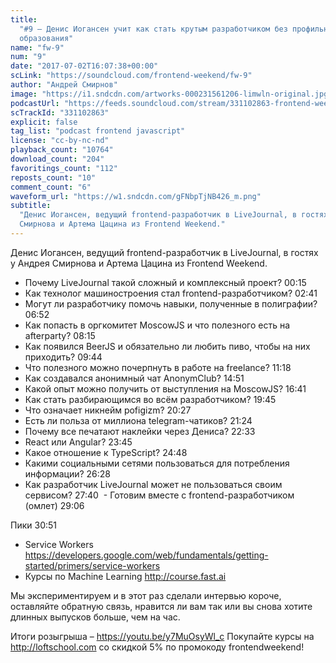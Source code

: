 ```yaml
---
title:
  "#9 – Денис Иогансен учит как стать крутым разработчиком без профильного
  образования"
name: "fw-9"
num: "9"
date: "2017-07-02T16:07:38+00:00"
scLink: "https://soundcloud.com/frontend-weekend/fw-9"
author: "Андрей Смирнов"
image: "https://i1.sndcdn.com/artworks-000231561206-limwln-original.jpg"
podcastUrl: "https://feeds.soundcloud.com/stream/331102863-frontend-weekend-fw-9.m4a"
scTrackId: "331102863"
explicit: false
tag_list: "podcast frontend javascript"
license: "cc-by-nc-nd"
playback_count: "10764"
download_count: "204"
favoritings_count: "112"
reposts_count: "10"
comment_count: "6"
waveform_url: "https://w1.sndcdn.com/gFNbpTjNB426_m.png"
subtitle:
  "Денис Иогансен, ведущий frontend-разработчик в LiveJournal, в гостях у Андрея
  Смирнова и Артема Цацина из Frontend Weekend."
---
```


Денис Иогансен, ведущий frontend-разработчик в LiveJournal, в гостях у Андрея
Смирнова и Артема Цацина из Frontend Weekend.

- Почему LiveJournal такой сложный и комплексный проект?
  <timecode sec="15">00:15</timecode>
- Как технолог машиностроения стал frontend-разработчиком?
  <timecode sec="161">02:41</timecode>
- Могут ли разработчику помочь навыки, полученные в полиграфии?
  <timecode sec="412">06:52</timecode>
- Как попасть в оргкомитет MoscowJS и что полезного есть на afterparty?
  <timecode sec="495">08:15</timecode>
- Как появился BeerJS и обязательно ли любить пиво, чтобы на них приходить?
  <timecode sec="584">09:44</timecode>
- Что полезного можно почерпнуть в работе на freelance?
  <timecode sec="678">11:18</timecode>
- Как создавался анонимный чат AnonymClub? <timecode sec="891">14:51</timecode>
- Какой опыт можно получить от выступления на MoscowJS?
  <timecode sec="1001">16:41</timecode>
- Как стать разбирающимся во всём разработчиком?
  <timecode sec="1185">19:45</timecode>
- Что означает никнейм pofigizm? <timecode sec="1227">20:27</timecode>
- Есть ли польза от миллиона telegram-чатиков?
  <timecode sec="1284">21:24</timecode>
- Почему все печатают наклейки через Дениса?
  <timecode sec="1353">22:33</timecode>
- React или Angular? <timecode sec="1425">23:45</timecode>
- Какое отношение к TypeScript? <timecode sec="1488">24:48</timecode>
- Какими социальными сетями пользоваться для потребления информации?
  <timecode sec="1588">26:28</timecode>
- Как разработчик LiveJournal может не пользоваться своим сервисом?
  <timecode sec="1660">27:40</timecode>  \- Готовим вместе с
  frontend-разработчиком (омлет) <timecode sec="1746">29:06</timecode>

Пики <timecode sec="1851">30:51</timecode>

- Service Workers
  <https://developers.google.com/web/fundamentals/getting-started/primers/service-workers>
- Курсы по Machine Learning <http://course.fast.ai>

Мы экспериментируем и в этот раз сделали интервью короче, оставляйте обратную
связь, нравится ли вам так или вы снова хотите длинных выпусков больше, чем на
час.

Итоги розыгрыша – <https://youtu.be/y7MuOsyWl_c> Покупайте курсы на
<http://loftschool.com> со скидкой 5% по промокоду frontendweekend!
